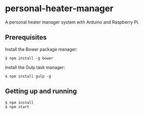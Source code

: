 # personal-heater-manager
A personal heater manager system with Arduino and Raspberry Pi.

## Prerequisites

Install the Bower package manager:
```
$ npm install -g bower
```

Install the Gulp task manager:
```
$ npm install gulp -g
```

## Getting up and running
```
$ npm install
$ npm start
```